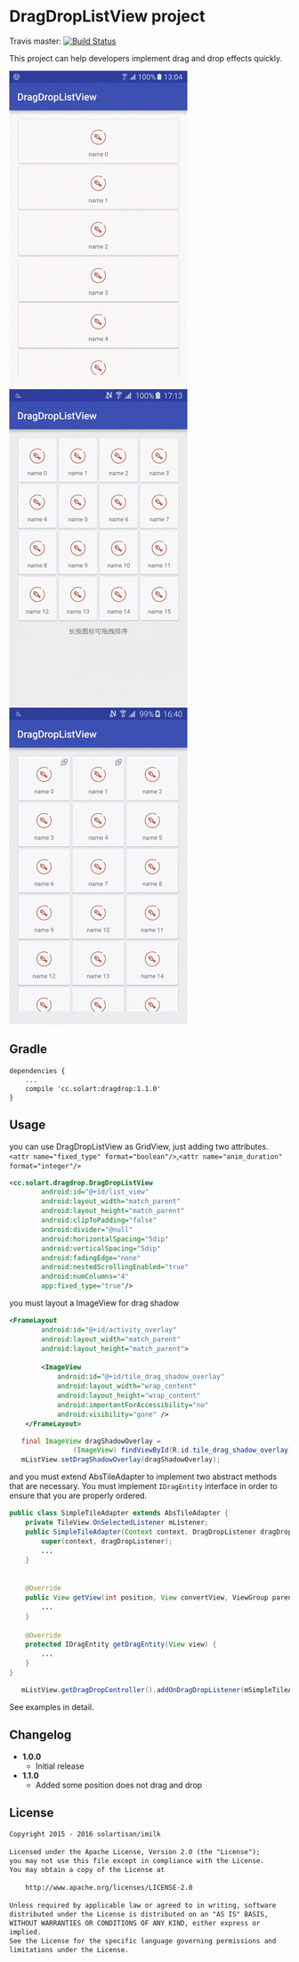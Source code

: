DragDropListView project
========================

Travis master: [![Build Status](https://api.travis-ci.org/Solartisan/DragDropListView.svg?branch=master)](https://travis-ci.org/Solartisan/DragDropListView)

This project can help developers implement drag and drop effects quickly.

<img src="./preview/single_row.gif">
<img src="./preview/simple.gif">

<img src="./preview/thumbtack.gif">

Gradle
------
```
dependencies {
    ...
    compile 'cc.solart:dragdrop:1.1.0'
}
```

Usage
-----
you can use DragDropListView as GridView, just adding two attributes.
`<attr name="fixed_type" format="boolean"/>`,`<attr name="anim_duration" format="integer"/>`
```xml
<cc.solart.dragdrop.DragDropListView
        android:id="@+id/list_view"
        android:layout_width="match_parent"
        android:layout_height="match_parent"
        android:clipToPadding="false"
        android:divider="@null"
        android:horizontalSpacing="5dip"
        android:verticalSpacing="5dip"
        android:fadingEdge="none"
        android:nestedScrollingEnabled="true"
        android:numColumns="4"
        app:fixed_type="true"/>
```
you must layout a ImageView for drag shadow
```xml
<FrameLayout
        android:id="@+id/activity_overlay"
        android:layout_width="match_parent"
        android:layout_height="match_parent">

        <ImageView
            android:id="@+id/tile_drag_shadow_overlay"
            android:layout_width="wrap_content"
            android:layout_height="wrap_content"
            android:importantForAccessibility="no"
            android:visibility="gone" />
    </FrameLayout>
```
```java
   final ImageView dragShadowOverlay =
                (ImageView) findViewById(R.id.tile_drag_shadow_overlay);
   mListView.setDragShadowOverlay(dragShadowOverlay);
```
and you must extend AbsTileAdapter to implement two abstract methods that are necessary.
You must implement `IDragEntity` interface in order to ensure that you are properly ordered.
```java
public class SimpleTileAdapter extends AbsTileAdapter {
    private TileView.OnSelectedListener mListener;
    public SimpleTileAdapter(Context context, DragDropListener dragDropListener, TileView.OnSelectedListener listener) {
        super(context, dragDropListener);
        ...
    }


    @Override
    public View getView(int position, View convertView, ViewGroup parent) {
        ...
    }

    @Override
    protected IDragEntity getDragEntity(View view) {
        ...
    }
}
```
```java
   mListView.getDragDropController().addOnDragDropListener(mSimpleTileAdapter);
```

See examples in detail.

Changelog
---------
* **1.0.0**
    * Initial release
* **1.1.0**
    * Added some position does not drag and drop
    
License
-------

    Copyright 2015 - 2016 solartisan/imilk

    Licensed under the Apache License, Version 2.0 (the "License");
    you may not use this file except in compliance with the License.
    You may obtain a copy of the License at

        http://www.apache.org/licenses/LICENSE-2.0

    Unless required by applicable law or agreed to in writing, software
    distributed under the License is distributed on an "AS IS" BASIS,
    WITHOUT WARRANTIES OR CONDITIONS OF ANY KIND, either express or implied.
    See the License for the specific language governing permissions and
    limitations under the License.